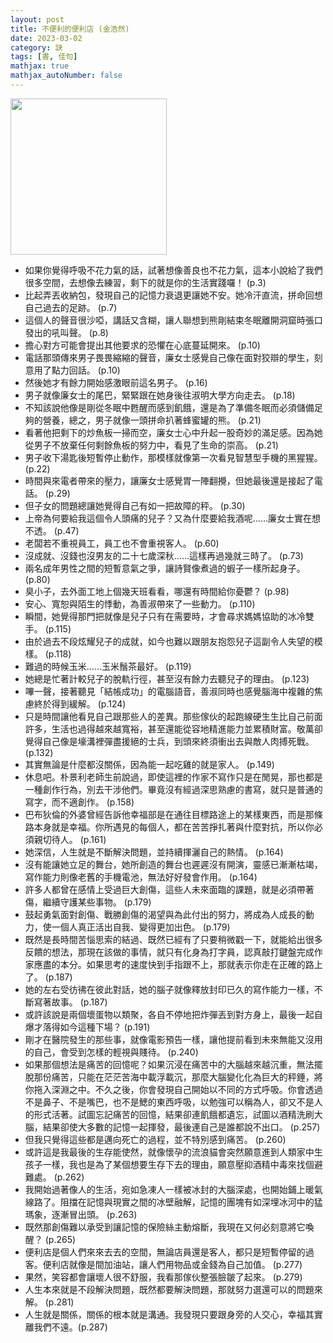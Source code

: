```yaml
---
layout: post
title: 不便利的便利店 (金浩然)
date: 2023-03-02
category: 訣
tags: [書, 佳句]
mathjax: true
mathjax_autoNumber: false
---
```


<img src="https://doltegg.github.io/book/images/store.jpg" style="width:250px;">

- 如果你覺得呼吸不花力氣的話，試著想像善良也不花力氣，這本小說給了我們很多空間，去想像去練習，剩下的就是你的生活實踐囉！ (p.3)
- 比起弄丟收納包，發現自己的記憶力衰退更讓她不安。她冷汗直流，拼命回想自己過去的足跡。 (p.7)
- 這個人的聲音很沙啞，講話又含糊，讓人聯想到熊剛結束冬眠離開洞窟時張口發出的吼叫聲。 (p.8)
- 擔心對方可能會提出其他要求的恐懼在心底蔓延開來。 (p.10)
- 電話那頭傳來男子畏畏縮縮的聲音，廉女士感覺自己像在面對狡辯的學生，刻意用了點力回話。 (p.10)
- 然後她才有餘力開始感激眼前這名男子。 (p.16)
- 男子就像廉女士的尾巴，緊緊跟在她身後往淑明大學方向走去。 (p.18)
- 不知該說他像是剛從冬眠中甦醒而感到飢餓，還是為了準備冬眠而必須儲備足夠的營養，總之，男子就像一頭拼命扒著蜂蜜罐的熊。 (p.21)
- 看著他把剩下的炒魚板一掃而空，廉女士心中升起一股奇妙的滿足感。因為她從男子不放棄任何剩餘魚板的努力中，看見了生命的崇高。 (p.21)
- 男子收下湯匙後短暫停止動作，那模樣就像第一次看見智慧型手機的黑猩猩。 (p.22)
- 時間與來電者帶來的壓力，讓廉女士感覺胃一陣翻攪，但她最後還是接起了電話。 (p.29)
- 但子女的問題總讓她覺得自己有如一把故障的秤。 (p.30)
- 上帝為何要給我這個令人頭痛的兒子？又為什麼要給我酒呢……廉女士實在想不透。 (p.47)
- 老闆若不重視員工，員工也不會重視客人。 (p.60)
- 沒成就、沒錢也沒男友的二十七歲深秋……這樣再過幾就三時了。 (p.73)
- 兩名成年男性之間的短暫意氣之爭，讓詩賢像煮過的蝦子一樣所起身子。 (p.80)
- 臭小子，去外面工地上個幾天班看看，哪還有時間給你憂鬱？ (p.98)
- 安心、寬恕與陌生的悸動，為善淑帶來了一些動力。 (p.110)
- 瞬間，她覺得那門把就像是兒子只有在需要時，才會尋求媽媽協助的冰冷雙手。 (p.115)
- 由於過去不段炫耀兒子的成就，如今也難以跟朋友抱怨兒子這副令人失望的模樣。 (p.118)
- 難過的時候玉米……玉米鬚茶最好。 (p.119)
- 她總是忙著計較兒子的脫軌行徑，甚至沒有餘力去聽兒子的理由。 (p.123)
- 嗶一聲，接著聽見「結帳成功」的電腦語音，善淑同時也感覺腦海中複雜的焦慮終於得到緩解。 (p.124)
- 只是時間讓他看見自己跟那些人的差異。那些傢伙的起跑線硬生生比自己前面許多，生活也過得越來越寬裕，甚至還能從容地精進能力並累積財富。敬萬卻覺得自己像是壕溝裡彈盡援絕的士兵，到頭來終須衝出去與敵人肉搏死戰。 (p.132)
- 其實無論是什麼都沒關係，因為能一起吃雞的就是家人。 (p.149)
- 休息吧。朴景利老師生前說過，即使這裡的作家不寫作只是在閒晃，那也都是一種創作行為，別去干涉他們。畢竟沒有經過深思熟慮的書寫，就只是普通的寫字，而不適創作。 (p.158)
- 巴布狄倫的外婆曾經告訴他幸福部是在通往目標路途上的某樣東西，而是那條路本身就是幸福。你所遇見的每個人，都在苦苦掙扎著與什麼對抗，所以你必須親切待人。 (p.161)
- 她深信，人生就是不斷解決問題，並持續揮灑自己的熱情。 (p.164)
- 沒有能讓她立足的舞台，她所創造的舞台也遲遲沒有開演，靈感已漸漸枯竭，寫作能力則像老舊的手機電池，無法好好發會作用。 (p.164)
- 許多人都曾在感情上受過巨大創傷，這些人未來面臨的課題，就是必須帶著傷，繼續守護某些事物。 (p.179)
- 鼓起勇氣面對創傷、戰勝創傷的渴望與為此付出的努力，將成為人成長的動力，使一個人真正活出自我、變得更加出色。 (p.179)
- 既然是長時間苦惱思索的結過、既然已經有了只要稍微戳一下，就能給出很多反饋的想法，那現在該做的事情，就只有化身為打字員，認真敲打鍵盤完成作家應盡的本分。如果思考的速度快到手指跟不上，那就表示你走在正確的路上了。 (p.187)
- 她的左右受彷彿在彼此對話，她的腦子就像釋放封印已久的寫作能力一樣，不斷寫著故事。 (p.187)
- 或許該說是兩個壞蛋物以類聚，各自不停地把炸彈丟到對方身上，最後一起自爆才落得如今這種下場？ (p.191)
- 剛才在醫院發生的那些事，就像電影預告一樣，讓他提前看到未來無能又沒用的自己，會受到怎樣的輕視與賤待。 (p.240)
- 如果那個想法是痛苦的回憶呢？如果沉浸在痛苦中的大腦越來越沉重，無法擺脫那份痛苦，只能在茫茫苦海中載浮載沉，那麼大腦變化化為巨大的秤錘，將你拖入深淵之中。不久之後，你會發現自己開始以不同的方式呼吸。你會透過不是鼻子、不是嘴巴，也不是鰓的東西呼吸，以勉強可以稱為人，卻又不是人的形式活著。試圖忘記痛苦的回憶，結果卻連飢餓都遺忘，試圖以酒精洗刷大腦，結果卻使大多數的記憶一起揮發，最後連自己是誰都說不出口。 (p.257)
- 但我只覺得這些都是邁向死亡的過程，並不特別感到痛苦。 (p.260)
- 或許這是我最後的生存能使然，就像懷孕的流浪貓會突然願意進到人類家中生孩子一樣，我也是為了某個想要生存下去的理由，願意壓抑酒精中毒來找個避難處。 (p.262)
- 我開始過著像人的生活，宛如急凍人一樣被冰封的大腦深處，也開始鋪上暖氣線路了。阻擋在記憶與現實之間的冰壁融解，記憶的團塊有如深埋冰河中的猛瑪象，逐漸冒出頭。 (p.263)
- 既然那創傷難以承受到讓記憶的保險絲主動熔斷，我現在又何必刻意將它喚醒？ (p.265)
- 便利店是個人們來來去去的空間，無論店員還是客人，都只是短暫停留的過客。便利店就像是間加油站，讓人們用物品或金錢為自己加值。 (p.277)
- 果然，笑容都會讓壞人很不舒服，我看那傢伙整張臉皺了起來。 (p.279)
- 人生本來就是不段解決問題，既然都要解決問題，那就努力選還可以的問題來解。 (p.281)
- 人生就是關係，關係的根本就是溝通。我發現只要跟身旁的人交心，幸福其實離我們不遠。(p.287)
